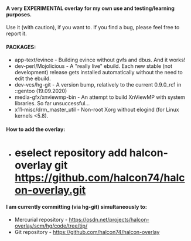 #### A very EXPERIMENTAL overlay for my own use and testing/learning purposes.

Use it (with caution), if you want to.
If you find a bug, please feel free to report it.

#### PACKAGES:

* app-text/evince - Building evince without gvfs and dbus. And it works!
* dev-perl/Mojolicious - A "really live" ebuild. Each new stable (not development) release gets installed automatically without the need to edit the ebuild.
* dev-vcs/hg-git - A version bump, relatively to the current 0.9.0_rc1 in ::gentoo (19.09.2020)
* media-gfx/xnviewmp-bin - An attempt to build XnViewMP with system libraries. So far unsuccessful...
* x11-misc/drm_master_util - Non-root Xorg without elogind (for Linux kernels <5.8).

#### How to add the overlay:

* # eselect repository add halcon-overlay git https://github.com/halcon74/halcon-overlay.git

#### I am currently committing (via hg-git) simultaneously to:
 
* Mercurial repository - https://osdn.net/projects/halcon-overlay/scm/hg/code/tree/tip/
* Git repository - https://github.com/halcon74/halcon-overlay
